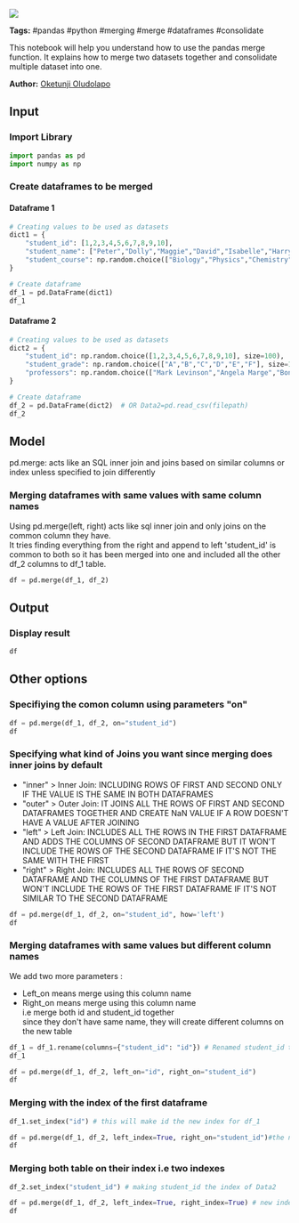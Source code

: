 <a href="https://app.naas.ai/user-redirect/naas/downloader?url=https://raw.githubusercontent.com/jupyter-naas/awesome-notebooks/master/Pandas/Pandas_Merge_Dataframes.ipynb" target="_parent"><img src="https://naasai-public.s3.eu-west-3.amazonaws.com/open_in_naas.svg"/></a>

**Tags:** #pandas #python #merging #merge #dataframes #consolidate

This notebook will help you understand how to use the pandas merge function. It explains how to merge two datasets together and consolidate multiple dataset into one.

**Author:** [Oketunji Oludolapo](https://www.linkedin.com/in/oludolapo-oketunji/)

## Input

### Import Library


```python
import pandas as pd
import numpy as np
```

### Create dataframes to be merged

#### Dataframe 1


```python
# Creating values to be used as datasets
dict1 = {
    "student_id": [1,2,3,4,5,6,7,8,9,10],
    "student_name": ["Peter","Dolly","Maggie","David","Isabelle","Harry","Akin","Abbey","Victoria","Sam"],
    "student_course": np.random.choice(["Biology","Physics","Chemistry"], size=10)
}
```


```python
# Create dataframe
df_1 = pd.DataFrame(dict1)
df_1
```

#### Dataframe 2


```python
# Creating values to be used as datasets
dict2 = {
    "student_id": np.random.choice([1,2,3,4,5,6,7,8,9,10], size=100),
    "student_grade": np.random.choice(["A","B","C","D","E","F"], size=100),
    "professors": np.random.choice(["Mark Levinson","Angela Marge","Bonnie James","Klaus Michealson"], size=100),
}
```


```python
# Create dataframe
df_2 = pd.DataFrame(dict2)  # OR Data2=pd.read_csv(filepath)
df_2
```

## Model
pd.merge: acts like an SQL inner join and joins based on similar columns or index unless specified to join differently<br />

### Merging dataframes with same values with same column names
Using pd.merge(left, right) acts like sql inner join and only joins on the common column they have.<br>
It tries finding everything from the right and append to left 'student_id' is common to both so it has been merged into one and included all the other df_2 columns to df_1 table.<br>


```python
df = pd.merge(df_1, df_2)
```

## Output

### Display result


```python
df
```

## Other options

### Specifiying the comon column using parameters "on"


```python
df = pd.merge(df_1, df_2, on="student_id")
df
```

### Specifying what kind of Joins you want since merging does inner joins by default

- "inner" > Inner Join: INCLUDING ROWS OF FIRST AND SECOND ONLY IF THE VALUE IS THE SAME IN BOTH DATAFRAMES<br />
- "outer" > Outer Join: IT JOINS ALL THE ROWS OF FIRST AND SECOND DATAFRAMES TOGETHER AND CREATE NaN VALUE IF A ROW DOESN'T HAVE A VALUE AFTER JOINING<br />
- "left" > Left Join: INCLUDES ALL THE ROWS IN THE FIRST DATAFRAME AND ADDS THE COLUMNS OF SECOND DATAFRAME BUT IT WON'T INCLUDE THE ROWS OF THE SECOND DATAFRAME IF IT'S NOT THE SAME WITH THE FIRST<br />
- "right" > Right Join: INCLUDES ALL THE ROWS OF SECOND DATAFRAME AND THE COLUMNS OF THE FIRST DATAFRAME BUT WON'T INCLUDE THE ROWS OF THE FIRST DATAFRAME IF IT'S NOT SIMILAR TO THE SECOND DATAFRAME


```python
df = pd.merge(df_1, df_2, on="student_id", how='left')
df
```

### Merging dataframes with same values but different column names
We add two more parameters :<br>
- Left_on means merge using this column name<br>
- Right_on means merge using this column name<br>
i.e merge both id and student_id together<br>
since they don't have same name, they will create different columns on the new table


```python
df_1 = df_1.rename(columns={"student_id": "id"}) # Renamed student_id to id so as to give this example
df_1
```


```python
df = pd.merge(df_1, df_2, left_on="id", right_on="student_id")
df
```

### Merging with the index of the first dataframe


```python
df_1.set_index("id") # this will make id the new index for df_1
```


```python
df = pd.merge(df_1, df_2, left_index=True, right_on="student_id")#the new index will be from index of df_2 where they joined
df
```

### Merging both table on their index i.e two indexes


```python
df_2.set_index("student_id") # making student_id the index of Data2
```


```python
df = pd.merge(df_1, df_2, left_index=True, right_index=True) # new index will be from the left index unlike when joining only one index
df
```
